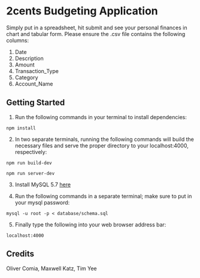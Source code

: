 # 2cents Budgeting Application


Simply put in a spreadsheet, hit submit and see your personal finances in chart and tabular form. Please ensure the .csv file contains the following columns:

1. Date
2. Description
3. Amount
4. Transaction_Type
5. Category
6. Account_Name


## Getting Started


1. Run the following commands in your terminal to install dependencies:

```
npm install
```

2. In two separate terminals, running the following commands will build the necessary files and serve the proper directory to your localhost:4000, respectively:

```
npm run build-dev
```

```
npm run server-dev
```


3. Install MySQL 5.7 [here](dev.mysql.com/downloads/mysql/5.7.html#downloads)

4. Run the following commands in a separate terminal; make sure to put in your mysql password:

```
mysql -u root -p < database/schema.sql
```

5. Finally type the following into your web browser address bar: 

```
localhost:4000
```

## Credits


Oliver Comia, Maxwell Katz, Tim Yee
